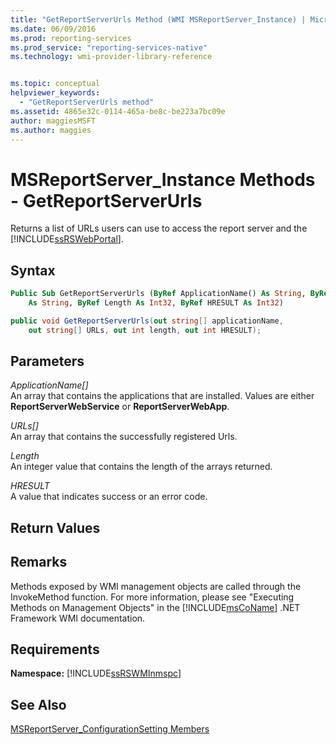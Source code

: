```yaml
---
title: "GetReportServerUrls Method (WMI MSReportServer_Instance) | Microsoft Docs"
ms.date: 06/09/2016
ms.prod: reporting-services
ms.prod_service: "reporting-services-native"
ms.technology: wmi-provider-library-reference


ms.topic: conceptual
helpviewer_keywords: 
  - "GetReportServerUrls method"
ms.assetid: 4865e32c-0114-465a-be8c-be223a7bc09e
author: maggiesMSFT
ms.author: maggies
---
```

# MSReportServer_Instance Methods - GetReportServerUrls
  Returns a list of URLs users can use to access the report server and the [!INCLUDE[ssRSWebPortal](../../includes/ssrswebportal.md)].  
  
## Syntax  
  
```vb  
Public Sub GetReportServerUrls (ByRef ApplicationName() As String, ByRef URLs()_  
    As String, ByRef Length As Int32, ByRef HRESULT As Int32)  
```  
  
```csharp  
public void GetReportServerUrls(out string[] applicationName,   
    out string[] URLs, out int length, out int HRESULT);  
```  
  
## Parameters  
 *ApplicationName[]*  
 An array that contains the applications that are installed. Values are either **ReportServerWebService** or **ReportServerWebApp**.  
  
 *URLs[]*  
 An array that contains the successfully registered Urls.  
  
 *Length*  
 An integer value that contains the length of the arrays returned.  
  
 *HRESULT*  
 A value that indicates success or an error code.  
  
## Return Values  
  
## Remarks  
 Methods exposed by WMI management objects are called through the InvokeMethod function. For more information, please see "Executing Methods on Management Objects" in the [!INCLUDE[msCoName](../../includes/msconame-md.md)] .NET Framework WMI documentation.  
  
## Requirements  
 **Namespace:** [!INCLUDE[ssRSWMInmspc](../../includes/ssrswminmspc-md.md)]  
  
## See Also  
 [MSReportServer_ConfigurationSetting Members](../../reporting-services/wmi-provider-library-reference/msreportserver-configurationsetting-members.md)  
  
  
